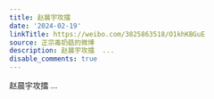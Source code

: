 ```yaml
---
title: 赵晨宇攻擂
date: '2024-02-19'
linkTitle: https://weibo.com/3825863518/O1khKBGuE
source: 正宗毒奶菇的微博
description: 赵晨宇攻擂  ...
disable_comments: true
---
```

赵晨宇攻擂  ...